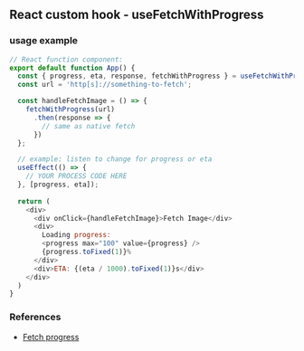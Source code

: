 ## React custom hook - useFetchWithProgress

### usage example

```js
// React function component:
export default function App() {
  const { progress, eta, response, fetchWithProgress } = useFetchWithProgress();
  const url = 'http[s]://something-to-fetch';

  const handleFetchImage = () => {
    fetchWithProgress(url)
      .then(response => {
        // same as native fetch
      })
  };

  // example: listen to change for progress or eta
  useEffect(() => {
    // YOUR PROCESS CODE HERE
  }, [progress, eta]);
  
  return (
    <div>
      <div onClick={handleFetchImage}>Fetch Image</div>
      <div>
        Loading progress: 
        <progress max="100" value={progress} />
        {progress.toFixed(1)}%
      </div>
      <div>ETA: {(eta / 1000).toFixed(1)}s</div>
    </div>
  )
}

```

### References
- [Fetch progress](https://javascript.info/fetch-progress)